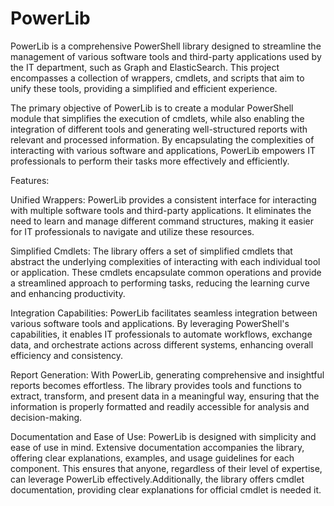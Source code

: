 # PowerLib

PowerLib is a comprehensive PowerShell library designed to streamline the management of various software tools and third-party applications used by the IT department, such as Graph and ElasticSearch. This project encompasses a collection of wrappers, cmdlets, and scripts that aim to unify these tools, providing a simplified and efficient experience.

The primary objective of PowerLib is to create a modular PowerShell module that simplifies the execution of cmdlets, while also enabling the integration of different tools and generating well-structured reports with relevant and processed information. By encapsulating the complexities of interacting with various software and applications, PowerLib empowers IT professionals to perform their tasks more effectively and efficiently.

Features:

Unified Wrappers: PowerLib provides a consistent interface for interacting with multiple software tools and third-party applications. It eliminates the need to learn and manage different command structures, making it easier for IT professionals to navigate and utilize these resources.

Simplified Cmdlets: The library offers a set of simplified cmdlets that abstract the underlying complexities of interacting with each individual tool or application. These cmdlets encapsulate common operations and provide a streamlined approach to performing tasks, reducing the learning curve and enhancing productivity.

Integration Capabilities: PowerLib facilitates seamless integration between various software tools and applications. By leveraging PowerShell's capabilities, it enables IT professionals to automate workflows, exchange data, and orchestrate actions across different systems, enhancing overall efficiency and consistency.

Report Generation: With PowerLib, generating comprehensive and insightful reports becomes effortless. The library provides tools and functions to extract, transform, and present data in a meaningful way, ensuring that the information is properly formatted and readily accessible for analysis and decision-making.

Documentation and Ease of Use: PowerLib is designed with simplicity and ease of use in mind. Extensive documentation accompanies the library, offering clear explanations, examples, and usage guidelines for each component. This ensures that anyone, regardless of their level of expertise, can leverage PowerLib effectively.Additionally, the library offers cmdlet documentation, providing clear explanations for official cmdlet is needed it.
